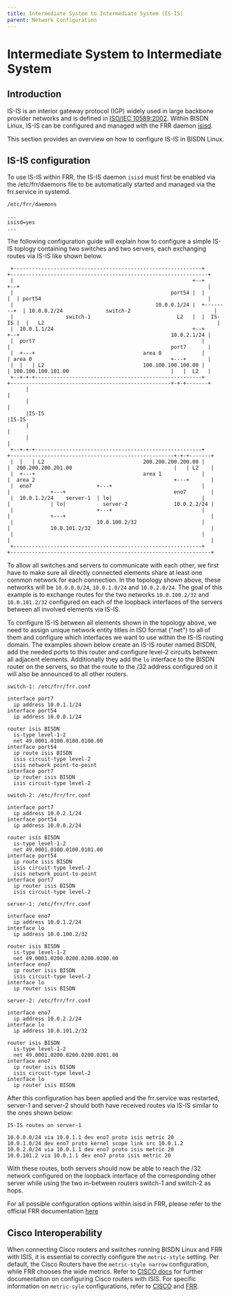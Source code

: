 ```yaml
---
title: Intermediate System to Intermediate System (IS-IS)
parent: Network Configuration
---
```


# Intermediate System to Intermediate System

## Introduction

IS-IS is an interior gateway protocol (IGP) widely used in large backbone
provider networks and is defined in [ISO/IEC
10589:2002](https://www.iso.org/standard/30932.html).
Within BISDN Linux, IS-IS can be configured and managed with the FRR daemon
[isisd](http://docs.frrouting.org/en/latest/isisd.html).

This section provides an overview on how to configure IS-IS in BISDN Linux.

## IS-IS configuration

To use IS-IS within FRR, the IS-IS daemon `isisd` must first be enabled via the
/etc/frr/daemons file to be automatically started and managed via the
frr.service in systemd.

`/etc/frr/daemons`

```
...
isisd=yes
...
```

The following configuration guide will explain how to configure a simple IS-IS
toplogy containing two switches and two servers, each exchanging routes via
IS-IS like shown below.

```
 +-------------------------------------------------------------+        +----------------------------------------------------------------+
 |                                                          +--+        +--+                                                             |
 |                                                   port54 |  |        |  | port54                                                      |
 |                                              10.0.0.1/24 |  +--------+  | 10.0.0.2/24              switch-2                           |
 |                 switch-1                            L2   |  |  IS-IS |  |   L2                                                        |
 |  10.0.1.1/24                                             +--+        +--+                                                 10.0.2.1/24 |
 |  port7                                                      |        |                                                    port7       |
 |  +---+                                   area 0             |        | area 0                                             +---+       |
 |  |   | L2                                100.100.100.100.00 |        | 100.100.100.101.00                                 |   |  L2   |
 +--+-+-+------------------------------------------------------+        +----------------------------------------------------+-+-+-------+
      |                                                                                                                        |
      |                                                                                                                        |
      |IS-IS                                                                                                                   |IS-IS
      |                                                                                                                        |
      |                                                                                                                        |
 +--+-+-+------------------------------------------------------+       +-----------------------------------------------------+-+-+-------+
 |  |   | L2                                200.200.200.200.00 |       |  200.200.200.201.00                                 |   | L2    |
 |  +---+                                   area 1             |       |  area 2                                             +---+       |
 |  eno7                     +---+                             |       |             +---+                                   eno7        |
 |  10.0.1.2/24    server-1  | lo|                             |       |             | lo|            server-2               10.0.2.2/24 |
 |                           +---+                             |       |             +---+                                               |
 |                           10.0.100.2/32                     |       |             10.0.101.2/32                                       |
 |                                                             |       |                                                                 |
 +-------------------------------------------------------------+       +-----------------------------------------------------------------+
```

To allow all switches and servers to communicate with each other, we first have
to make sure all directly connected elements share at least one common network
for each connection. In the topology shown above, these networks will be
`10.0.0.0/24`, `10.0.1.0/24` and `10.0.2.0/24`. The goal of this example is to
exchange routes for the two networks `10.0.100.2/32` and `10.0.101.2/32`
configured on each of the loopback interfaces of the servers between all
involved elements via IS-IS.

To configure IS-IS between all elements shown in the topology above, we need to
assign unique network entity titles in ISO format ("net") to all of them and
configure which interfaces we want to use within the IS-IS routing domain. The
examples shown below create an IS-IS router named BISDN, add the needed ports
to this router and configure level-2 circuits between all adjacent elements.
Additionally they add the `lo` interface to the BISDN router on the servers, so
that the route to the /32 address configured on it will also be announced to
all other routers.

`switch-1: /etc/frr/frr.conf`

```
interface port7
  ip address 10.0.1.1/24
interface port54
  ip address 10.0.0.1/24

router isis BISDN
  is-type level-1-2
  net 49.0001.0100.0100.0100.00
interface port54
  ip route isis BISDN
  isis circuit-type level-2
  isis network point-to-point
interface port7
  ip router isis BISDN
  isis circuit-type level-2
```

`switch-2: /etc/frr/frr.conf`

```
interface port7
  ip address 10.0.2.1/24
interface port54
  ip address 10.0.0.2/24

router isis BISDN
  is-type level-1-2
  net 49.0001.0100.0100.0101.00
interface port54
  ip route isis BISDN
  isis circuit-type level-2
  isis network point-to-point
interface port7
  ip router isis BISDN
  isis circuit-type level-2
```

`server-1: /etc/frr/frr.conf`

```
interface eno7
  ip address 10.0.1.2/24
interface lo
  ip address 10.0.100.2/32

router isis BISDN
  is-type level-1-2
  net 49.0001.0200.0200.0200.0200.00
interface eno7
  ip router isis BISDN
  isis circuit-type level-2
interface lo
  ip router isis BISDN
```

`server-2: /etc/frr/frr.conf`

```
interface eno7
  ip address 10.0.2.2/24
interface lo
  ip address 10.0.101.2/32

router isis BISDN
  is-type level-1-2
  net 49.0001.0200.0200.0200.0201.00
interface eno7
  ip router isis BISDN
  isis circuit-type level-2
interface lo
  ip router isis BISDN
```

After this configuration has been applied and the frr.service was restarted,
server-1 and server-2 should both have received routes via IS-IS similar to the
ones shown below:

`IS-IS routes on server-1`

```
10.0.0.0/24 via 10.0.1.1 dev eno7 proto isis metric 20
10.0.1.0/24 dev eno7 proto kernel scope link src 10.0.1.2
10.0.2.0/24 via 10.0.1.1 dev eno7 proto isis metric 20
10.0.101.2 via 10.0.1.1 dev eno7 proto isis metric 20
```

With these routes, both servers should now be able to reach the /32 network
configured on the loopback interface of the corresponding other server while
using the two in-between routers switch-1 and switch-2 as hops.

For all possible configuration options within isisd in FRR, please refer to the
official FRR documentation [here](http://docs.frrouting.org/en/latest/isisd.html)

## Cisco Interoperability

When connecting Cisco routers and switches running BISDN Linux and FRR with
ISIS, it is essential to correctly configure the `metric-style` setting. Per
default, the Cisco Routers have the `metric-style narrow` configuration, while
FRR chooses the wide metrics. Refer to [CISCO docs](https://www.cisco.com/c/en/us/support/docs/ip/integrated-intermediate-system-to-intermediate-system-is-is/13795-is-is-ip-config.html)
for further documentation on configuring Cisco routers with ISIS. For specific
information on `metric-syle` configurations, refer to
[CISCO](https://www.cisco.com/c/en/us/td/docs/ios-xml/ios/iproute_isis/command/irs-cr-book/irs-l1.html#wp1681001735)
and
[FRR](http://docs.frrouting.org/en/latest/isisd.html#clicmd-metric-style[narrow|transition|wide]).
